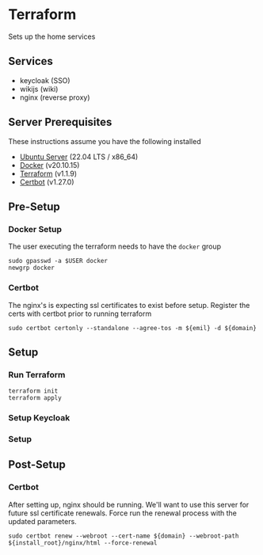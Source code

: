 # Terraform
Sets up the home services

## Services
* keycloak (SSO)
* wikijs (wiki)
* nginx (reverse proxy)

## Server Prerequisites
These instructions assume you have the following installed

* [Ubuntu Server](https://ubuntu.com) (22.04 LTS / x86_64)
* [Docker](https://www.docker.com) (v20.10.15)
* [Terraform](https://www.terraform.io) (v1.1.9)
* [Certbot](https://certbot.eff.org) (v1.27.0)

## Pre-Setup
### Docker Setup
The user executing the terraform needs to have the `docker` group

```
sudo gpasswd -a $USER docker
newgrp docker
```
### Certbot
The nginx's is expecting ssl certificates to exist before setup. Register the certs with certbot prior to running terraform
```
sudo certbot certonly --standalone --agree-tos -m ${emil} -d ${domain}
```

## Setup
### Run Terraform
```
terraform init
terraform apply
```
### Setup Keycloak
### Setup

## Post-Setup
### Certbot
After setting up, nginx should be running. We'll want to use this server for future ssl certificate renewals.
Force run the renewal process with the updated parameters.  
```
sudo certbot renew --webroot --cert-name ${domain} --webroot-path ${install_root}/nginx/html --force-renewal
```
